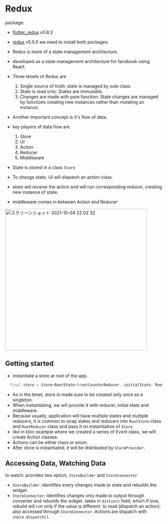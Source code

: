 # Redux
package:
- [flutter_redux](https://pub.dev/packages/flutter_redux) v0.8.2
- [redux](https://pub.dev/packages/redux) v5.0.0
we need to install both packages.

- Redux is more of a state management architecture.
- developed as a state management architecture for facebook using React.
- Three tenets of Redux are
  1. Single source of truth: state is managed by sole class
  2. State is read only: States are immutable.
  3. Changes are made with pure function: State changes are managed by functions creating new instances rather than mutating an instance.
- Another important concept is it's flow of data.
- key players of data flow are
    1. Store
    2. UI
    3. Action
    4. Reducer
    5. Middleware
- State is stored in a class `Store`
- To change state, UI will dispatch an action class.
- store will receive the action and will run corresponding reducer, creating new instance of state.
- middleware comes in between Action and Reducer
<img width="453" alt="スクリーンショット 2021-10-04 22 02 32" src="https://user-images.githubusercontent.com/44666053/137484916-004b6969-4344-4b37-8970-48ea1165abba.png">


## Getting started 
- instantiate a store at root of the app.
```dart
  final store = Store<RootState>(rootCounterReducer, initialState: RootState());
```
- As in the tenet, store is made sure to be created only once as a singleton.
- When instantiating, we will provide it with reducer, initial state and middleware.
- Because usually, application will have multiple states and multiple reducers, it is common to wrap states and reducers into `RootState` class and `RootReducer` class and pass it on instantiation of `Store`.
- like in bloc example where we created a series of Event class, we will create Action classes.
- Actions can be either class or enum.
- After store is instantiated, it will be distributed by `StoreProvider`.

## Accessing Data, Watching Data
to watch: provides two option, `StoreBuilder` and `StoreConnector`
  - `StoreBuilder`: identifies every changes made to state and rebuilds the widget.
  - `StoreConnector`: identifies changes only made to output through converter and rebuilds the widget. takes in `distinct` field, which if true, rebuild will run only if the value is different.
to read (dispatch an action): also accessed through `StoreConnector`. Actions are dispatch with `store.dispatch()`.  
